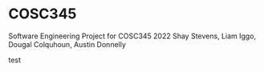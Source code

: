 # COSC345

Software Engineering Project for COSC345 2022
Shay Stevens, Liam Iggo, Dougal Colquhoun, Austin Donnelly

test
